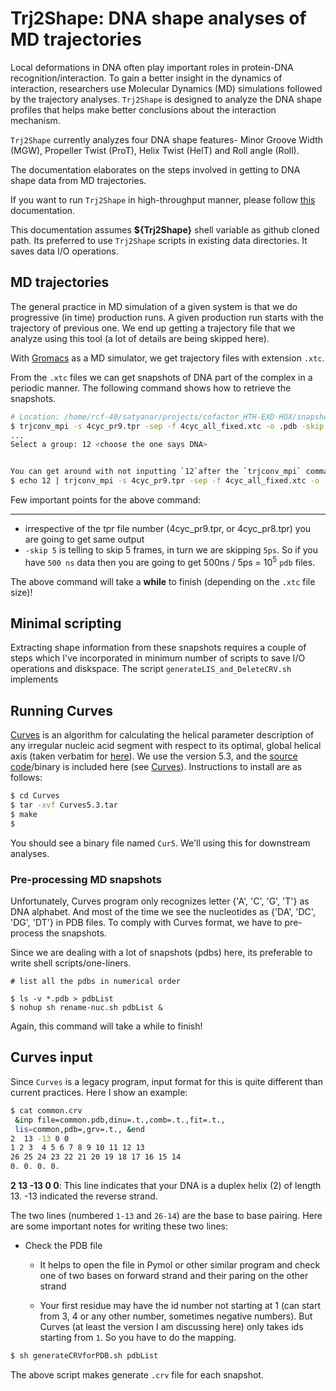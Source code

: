 # Trj2Shape: DNA shape analyses of MD trajectories

Local deformations in DNA often play important roles in protein-DNA
recognition/interaction. To gain a better insight in the dynamics of
interaction, researchers use Molecular Dynamics (MD) simulations followed by
the trajectory analyses. `Trj2Shape` is designed to analyze the DNA shape
profiles that helps make better conclusions about the interaction mechanism.

`Trj2Shape` currently analyzes four DNA shape features- Minor Groove Width
(MGW), Propeller Twist (ProT), Helix Twist (HelT) and Roll angle (Roll). 

The documentation elaborates on the steps involved in getting to DNA shape data
from MD trajectories.

If you want to run `Trj2Shape` in high-throughput manner, please follow
[this](./README.cluster_version.md) documentation. 

This documentation assumes **${Trj2Shape}** shell variable as github cloned path.
Its preferred to use `Trj2Shape` scripts in existing data directories. It saves
data I/O operations.

## MD trajectories

The general practice in MD simulation of a given system is that we do
progressive (in time) production runs. A given production run starts with the
trajectory of previous one. We end up getting a trajectory file that we analyze
using this tool (a lot of details are being skipped here).

With [Gromacs](http://www.gromacs.org/) as a MD simulator, we get trajectory
files with extension `.xtc`.

From the `.xtc` files we can get snapshots of DNA part of the complex in a
periodic manner. The following command shows how to retrieve the snapshots.

```bash  
# Location: /home/rcf-40/satyanar/projects/cofactor_HTH-EXD-HOX/snapshots/500ns_data/4cyc_all_fixed 
$ trjconv_mpi -s 4cyc_pr9.tpr -sep -f 4cyc_all_fixed.xtc -o .pdb -skip 5 
... 
Select a group: 12 <choose the one says DNA>


You can get around with not inputting `12`after the `trjconv_mpi` command by using the following alternate version
$ echo 12 | trjconv_mpi -s 4cyc_pr9.tpr -sep -f 4cyc_all_fixed.xtc -o .pdb -skip 5

```

Few important points for the above command: 

----- 

- irrespective of the tpr file number (4cyc_pr9.tpr, or 4cyc_pr8.tpr) you are
  going to get same output 
- `-skip 5` is telling to skip 5 frames, in turn we are skipping `5ps`. So if
  you have `500 ns` data then you are going to get  500ns / 5ps =
  10<sup>5</sup> `pdb` files.

The above command will take a **while** to finish (depending on the `.xtc` file
size)!

## Minimal scripting

Extracting shape information from these snapshots requires a couple of steps
which I've incorporated in minimum number of scripts to save I/O operations and
diskspace. The script `generateLIS_and_DeleteCRV.sh` implements


## Running Curves

[Curves](https://bisi.ibcp.fr/tools/curves_plus/)  is an algorithm for
calculating the helical parameter description of any irregular nucleic acid
segment with respect to its optimal, global helical axis (taken verbatim for
[here](http://www.csb.yale.edu/userguides/datamanip/curves/doc.html)). We use
the version 5.3, and the [source code](./Curves/Curves5.3.tar)/binary is
included here (see [Curves](./Curves)). Instructions to install are as follows: 

```bash
$ cd Curves
$ tar -xvf Curves5.3.tar
$ make 
$ 
```
You should see a binary file named `Cur5`. We'll using this for downstream
analyses.

### Pre-processing MD snapshots
Unfortunately, Curves program only recognizes letter {'A', 'C', 'G', 'T'} as
DNA alphabet. And most of the time we see the nucleotides as {'DA', 'DC', 'DG',
'DT'} in PDB files. To comply with Curves format, we have to pre-process the
snapshots. 

Since we are dealing with a lot of snapshots (pdbs) here, its preferable to write
shell scripts/one-liners.

```
# list all the pdbs in numerical order

$ ls -v *.pdb > pdbList 
$ nohup sh rename-nuc.sh pdbList &
```
Again, this command will take a while to finish!

## Curves input

Since `Curves` is a legacy program, input format for this is quite different
than current practices. Here I show an example: 
```bash
$ cat common.crv
 &inp file=common.pdb,dinu=.t.,comb=.t.,fit=.t.,
 lis=common,pdb=,grv=.t., &end
2  13 -13 0 0
1 2 3  4 5 6 7 8 9 10 11 12 13
26 25 24 23 22 21 20 19 18 17 16 15 14
0. 0. 0. 0.
```
**2 13 -13 0 0**: This line indicates that your DNA is a duplex helix (2) of
length 13. -13 indicated the reverse strand.

The two lines (numbered `1-13` and `26-14`) are the base to base pairing. Here
are some important notes for writing these two lines:

+ Check the PDB file

    - It helps to open the file in Pymol or other similar program and check one
      of two bases on forward strand and their paring on the other strand

    - Your first residue may have the id number not starting at 1 (can start
      from 3, 4 or any other number, sometimes negative numbers). But Curves
      (at least the version I am discussing here) only takes ids starting from
      `1`. So you have to do the mapping.

```bash
$ sh generateCRVforPDB.sh pdbList

```

The above script makes generate `.crv` file for each snapshot.


